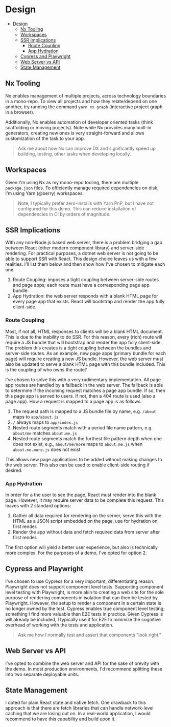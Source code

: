 # Design

- [Design](#design)
  - [Nx Tooling](#nx-tooling)
  - [Workspaces](#workspaces)
  - [SSR Implications](#ssr-implications)
    - [Route Coupling](#route-coupling)
    - [App Hydration](#app-hydration)
  - [Cypress and Playwright](#cypress-and-playwright)
  - [Web Server vs API](#web-server-vs-api)
  - [State Management](#state-management)

## Nx Tooling

Nx enables management of multiple projects, across technology boundaries in a mono-repo. To view all projects and how they relate/depend on one another, try running the command `yarn nx graph` (interactive project graph in a browser).

Additionally, Nx enables automation of developer oriented tasks (think scaffolding or moving projects). Note while Nx provides many built-in generators, creating new ones is very straight-forward and allows customization of the task to your app.

> Ask me about how Nx can improve DX and significantly speed up building, testing, other tasks when developing locally.

## Workspaces

Given I'm using Nx as my mono-repo tooling, there are multiple `package.json` files. To efficiently manage required dependencies on disk, I'm using Yarn (@berry) workspaces.

> Note, I typically prefer zero-installs with Yarn PnP, but I have not configured for this demo. This can reduce installation of dependencies in CI by orders of magnitude.

## SSR Implications

With any non-Node.js based web server, there is a problem bridging a gap between React (other modern component library) and server-side rendering. For practical purposes, a dotnet web server is not going to be able to support SSR with React. This design choice leaves us with a few realities. I'll list them below and then show how I've chosen to mitigate each one.

1. Route Coupling: imposes a tight coupling between server-side routes and page apps; each route must have a corresponding page app bundle.
2. App Hydration: the web server responds with a blank HTML page for every page app that exists. React will bootstrap and render the app fully client-side.

### Route Coupling

Most, if not all, HTML responses to clients will be a blank HTML document. This is due to the inability to do SSR. For this reason, every (rich) route will require a JS bundle that will bootstrap and render the app fully client-side. The problem this creates is a tight coupling between the bundles and server-side routes. As an example, new page apps (primary bundle for each page) will require creating a new JS bundle. However, the web server must also be updated to serve a blank HTML page with this bundle included. This is the coupling of who owns the route?

I've chosen to solve this with a very rudimentary implementation. All page app routes are handled by a fallback in the web server. The fallback is able to determine if the incoming request matches a page app bundle. If so, then this page app is served to users. If not, then a 404 route is used (also a page app). How a request is mapped to a page app is as follows:

1. The request path is mapped to a JS bundle file by name, e.g. `/about` maps to `app/about.js`
2. `/` always maps to `app/index.js`
3. Nested route segments match with a period file name pattern, e.g. `about/me` matches `about.me.js`
4. Nested route segments match the furthest file pattern depth when one does not exist, e.g., `about/me/more` maps to `about.me.js` when `about.me.more.js` does not exist

This allows new page applications to be added without making changes to the web server. This also can be used to enable client-side routing if desired.

### App Hydration

In order for a the user to see the page, React must render into the blank page. However, it may require server data to be complete this request. This leaves with 2 standard options:

1. Gather all data required for rendering on the server, serve this with the HTML as a JSON script embedded on the page, use for hydration on first render.
2. Render the app without data and fetch required data from server after first render.

The first option will yield a better user experience, but also is technically more complex. For the purposes of a demo, I've opted for option 2.

## Cypress and Playwright

I've chosen to use Cypress for a very important, differentiating reason. Playwright does not support component level tests. Supporting component level testing with Playwright, is more akin to creating a web site for the sole purpose of rendering components in isolation that can then be tested by Playwright. However, the setup to render a component in a certain state is no longer owned by the test. Cypress enables true component level testing; something I find more valuable than E2E tests in practice. Given Cypress is will already be included, I typically use it for E2E to minimize the cognitive overhead of working with the tests and application.

> Ask me how I normally test and assert that components "look right."

## Web Server vs API

I've opted to combine the web server and API for the sake of brevity with the demo. In most production environments, I'd recommend splitting these into two separate deployable units.

## State Management

I opted for plain React state and native fetch. One drawback to this approach is that there are fetch libraries that can handle network-level caching that we are losing out on. In a real-world application, I would recommend to have this capability and build upon it.
